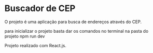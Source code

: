 # Buscador de CEP


O projeto é uma aplicação para busca de endereços através do CEP.

para inicializar o projeto basta dar os comandos no terminal na pasta do projeto
npm run dev 

Projeto realizado com React.js.
